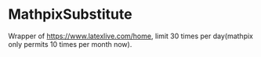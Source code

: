 # MathpixSubstitute
Wrapper of https://www.latexlive.com/home, limit 30 times per day(mathpix only permits 10 times per month now).
